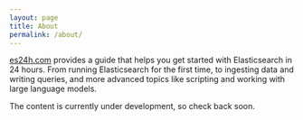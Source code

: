 ```yaml
---
layout: page
title: About
permalink: /about/
---
```


[es24h.com](https://es24h.com/) provides a guide that helps you get started with Elasticsearch in 24 hours. From running Elasticsearch for the first time, to ingesting data and writing queries, and more advanced topics like scripting and working with large language models.

The content is currently under development, so check back soon.